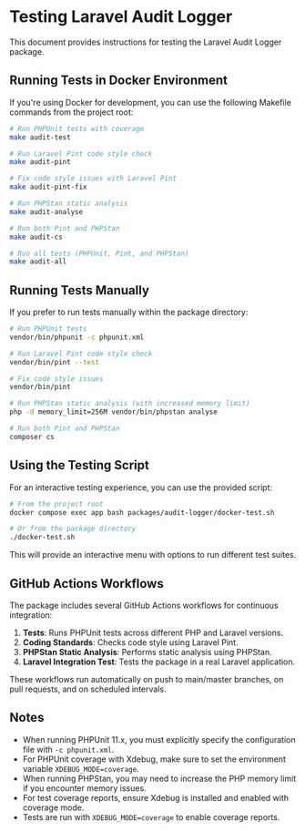 # Testing Laravel Audit Logger

This document provides instructions for testing the Laravel Audit Logger package.

## Running Tests in Docker Environment

If you're using Docker for development, you can use the following Makefile commands from the project root:

```bash
# Run PHPUnit tests with coverage
make audit-test

# Run Laravel Pint code style check
make audit-pint

# Fix code style issues with Laravel Pint
make audit-pint-fix

# Run PHPStan static analysis
make audit-analyse

# Run both Pint and PHPStan
make audit-cs

# Run all tests (PHPUnit, Pint, and PHPStan)
make audit-all
```

## Running Tests Manually

If you prefer to run tests manually within the package directory:

```bash
# Run PHPUnit tests
vendor/bin/phpunit -c phpunit.xml

# Run Laravel Pint code style check
vendor/bin/pint --test

# Fix code style issues
vendor/bin/pint

# Run PHPStan static analysis (with increased memory limit)
php -d memory_limit=256M vendor/bin/phpstan analyse

# Run both Pint and PHPStan
composer cs
```

## Using the Testing Script

For an interactive testing experience, you can use the provided script:

```bash
# From the project root
docker compose exec app bash packages/audit-logger/docker-test.sh

# Or from the package directory
./docker-test.sh
```

This will provide an interactive menu with options to run different test suites.

## GitHub Actions Workflows

The package includes several GitHub Actions workflows for continuous integration:

1. **Tests**: Runs PHPUnit tests across different PHP and Laravel versions.
2. **Coding Standards**: Checks code style using Laravel Pint.
3. **PHPStan Static Analysis**: Performs static analysis using PHPStan.
4. **Laravel Integration Test**: Tests the package in a real Laravel application.

These workflows run automatically on push to main/master branches, on pull requests, and on scheduled intervals.

## Notes

- When running PHPUnit 11.x, you must explicitly specify the configuration file with `-c phpunit.xml`.
- For PHPUnit coverage with Xdebug, make sure to set the environment variable `XDEBUG_MODE=coverage`.
- When running PHPStan, you may need to increase the PHP memory limit if you encounter memory issues.
- For test coverage reports, ensure Xdebug is installed and enabled with coverage mode.
- Tests are run with `XDEBUG_MODE=coverage` to enable coverage reports. 